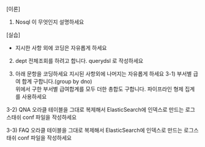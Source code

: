 [이론]
1. Nosql 이 무엇인지 설명하세요 

[실습]
* 지시한 사항 외에 코딩은 자유롭게 하세요
2. dept 전체조회를 하려고 합니다.
  querydsl 로 작성하세요

3. 아래 문항을 코딩하세요 지시된 사항외에 나머지는 자유롭게 하세요
3-1) 부서별 급여 합계 구합니다.(group by dno)  
위에서 구한 부서별 급여합계를 모두 더한 총합도 구합니다.
파이프라인 형제 집계를 사용하세요

3-2) QNA 오라클 테이블을 그대로 복제해서 ElasticSearch에 인덱스로 만드는 로그스태쉬 conf 파일을 작성하세요
   
3-3) FAQ 오라클 테이블을 그대로 복제해서 ElasticSearch에 인덱스로 만드는 로그스태쉬 conf 파일을 작성하세요
